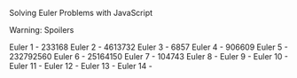 Solving Euler Problems with JavaScript

Warning: Spoilers

Euler 1  - 233168
Euler 2  - 4613732
Euler 3  - 6857
Euler 4  - 906609
Euler 5  - 232792560
Euler 6  - 25164150
Euler 7  - 104743
Euler 8  -
Euler 9  -
Euler 10 -
Euler 11 -
Euler 12 -
Euler 13 -
Euler 14 -
